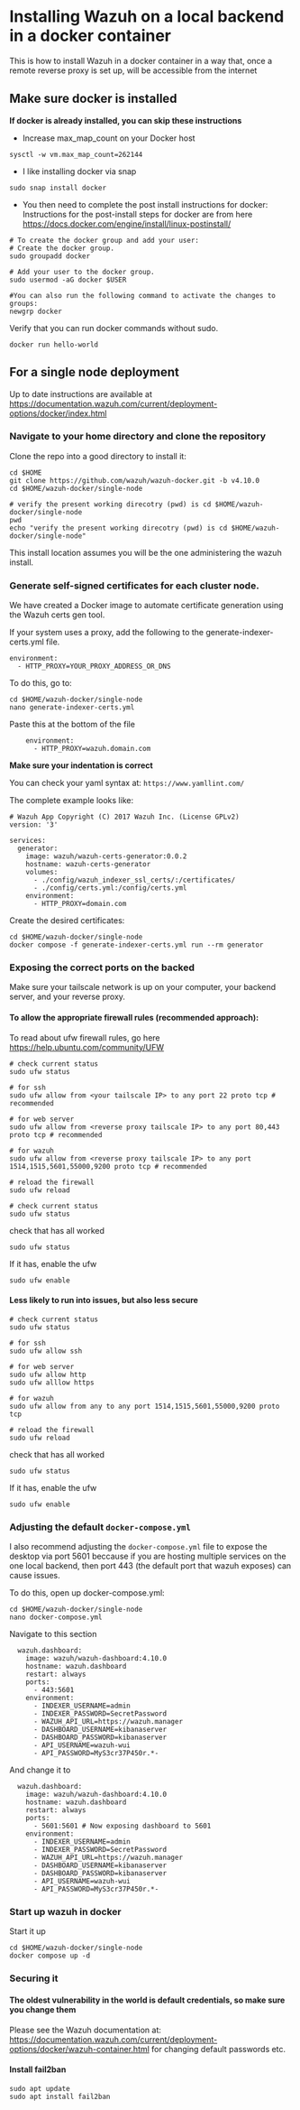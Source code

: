 # Installing Wazuh on a local backend in a docker container
This is how to install Wazuh in a docker container in a way that, once a remote reverse proxy is set up, will be accessible from the internet 

## Make sure docker is installed
**If docker is already installed, you can skip these instructions**

* Increase max_map_count on your Docker host
```
sysctl -w vm.max_map_count=262144
```

* I like installing docker via snap
```
sudo snap install docker
```

* You then need to complete the post install instructions for docker:
Instructions for the post-install steps for docker are from here https://docs.docker.com/engine/install/linux-postinstall/

```
# To create the docker group and add your user:
# Create the docker group.
sudo groupadd docker

# Add your user to the docker group.
sudo usermod -aG docker $USER

#You can also run the following command to activate the changes to groups:
newgrp docker
```

Verify that you can run docker commands without sudo.
```
docker run hello-world 
```

## For a single node deployment 
Up to date instructions are available at https://documentation.wazuh.com/current/deployment-options/docker/index.html

### Navigate to your home directory and clone the repository
Clone the repo into a good directory to install it:
```
cd $HOME
git clone https://github.com/wazuh/wazuh-docker.git -b v4.10.0
cd $HOME/wazuh-docker/single-node

# verify the present working direcotry (pwd) is cd $HOME/wazuh-docker/single-node
pwd
echo "verify the present working direcotry (pwd) is cd $HOME/wazuh-docker/single-node"
```

This install location assumes you will be the one administering the wazuh install.


### Generate self-signed certificates for each cluster node.

We have created a Docker image to automate certificate generation using the Wazuh certs gen tool.

If your system uses a proxy, add the following to the generate-indexer-certs.yml file.

```
environment:
  - HTTP_PROXY=YOUR_PROXY_ADDRESS_OR_DNS
```

To do this, go to:
```
cd $HOME/wazuh-docker/single-node
nano generate-indexer-certs.yml
```
Paste this at the bottom of the file
```
    environment:
      - HTTP_PROXY=wazuh.domain.com
```
**Make sure your indentation is correct**

You can check your yaml syntax at: `https://www.yamllint.com/`

The complete example looks like:
```
# Wazuh App Copyright (C) 2017 Wazuh Inc. (License GPLv2)
version: '3'

services:
  generator:
    image: wazuh/wazuh-certs-generator:0.0.2
    hostname: wazuh-certs-generator
    volumes:
      - ./config/wazuh_indexer_ssl_certs/:/certificates/
      - ./config/certs.yml:/config/certs.yml
    environment:
      - HTTP_PROXY=domain.com
```

Create the desired certificates:
```
cd $HOME/wazuh-docker/single-node
docker compose -f generate-indexer-certs.yml run --rm generator
```

### Exposing the correct ports on the backed 
Make sure your tailscale network is up on your computer, your backend server, and your reverse proxy.

#### To allow the appropriate firewall rules (recommended approach):
To read about ufw firewall rules, go here https://help.ubuntu.com/community/UFW

```
# check current status
sudo ufw status

# for ssh
sudo ufw allow from <your tailscale IP> to any port 22 proto tcp # recommended

# for web server 
sudo ufw allow from <reverse proxy tailscale IP> to any port 80,443 proto tcp # recommended

# for wazuh
sudo ufw allow from <reverse proxy tailscale IP> to any port 1514,1515,5601,55000,9200 proto tcp # recommended

# reload the firewall
sudo ufw reload

# check current status
sudo ufw status
```

check that has all worked
```
sudo ufw status
```

If it has, enable the ufw 
```
sudo ufw enable
```

#### Less likely to run into issues, but also less secure
```
# check current status
sudo ufw status

# for ssh
sudo ufw allow ssh

# for web server 
sudo ufw allow http
sudo ufw alllow https

# for wazuh
sudo ufw allow from any to any port 1514,1515,5601,55000,9200 proto tcp

# reload the firewall
sudo ufw reload
```

check that has all worked
```
sudo ufw status
```

If it has, enable the ufw 
```
sudo ufw enable
```

### Adjusting the default `docker-compose.yml`
I also recommend adjusting the `docker-compose.yml` file to expose the desktop via port 5601 beccause if you are hosting multiple services on the one local backend, then port 443 (the default port that wazuh exposes) can cause issues.

To do this, open up docker-compose.yml:
```
cd $HOME/wazuh-docker/single-node
nano docker-compose.yml
```

Navigate to this section
```
  wazuh.dashboard:
    image: wazuh/wazuh-dashboard:4.10.0
    hostname: wazuh.dashboard
    restart: always
    ports:
      - 443:5601
    environment:
      - INDEXER_USERNAME=admin
      - INDEXER_PASSWORD=SecretPassword
      - WAZUH_API_URL=https://wazuh.manager
      - DASHBOARD_USERNAME=kibanaserver
      - DASHBOARD_PASSWORD=kibanaserver
      - API_USERNAME=wazuh-wui
      - API_PASSWORD=MyS3cr37P450r.*-
```

And change it to 
```
  wazuh.dashboard:
    image: wazuh/wazuh-dashboard:4.10.0
    hostname: wazuh.dashboard
    restart: always
    ports:
      - 5601:5601 # Now exposing dashboard to 5601
    environment:
      - INDEXER_USERNAME=admin
      - INDEXER_PASSWORD=SecretPassword
      - WAZUH_API_URL=https://wazuh.manager
      - DASHBOARD_USERNAME=kibanaserver
      - DASHBOARD_PASSWORD=kibanaserver
      - API_USERNAME=wazuh-wui
      - API_PASSWORD=MyS3cr37P450r.*-
```

### Start up wazuh in docker
Start it up 
```
cd $HOME/wazuh-docker/single-node
docker compose up -d
```

### Securing it
#### The oldest vulnerability in the world is default credentials, so make sure you change them
Please see the Wazuh documentation at: https://documentation.wazuh.com/current/deployment-options/docker/wazuh-container.html for changing default passwords etc.

#### Install fail2ban
```
sudo apt update
sudo apt install fail2ban
```




